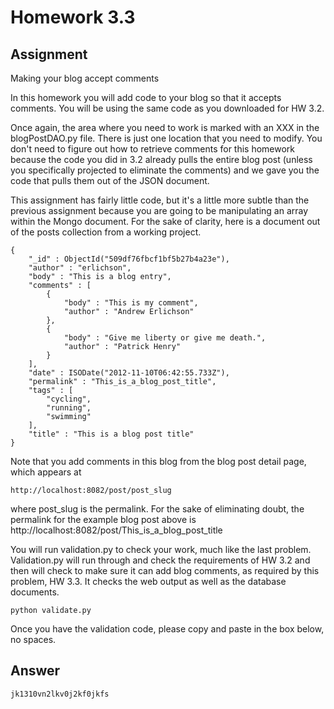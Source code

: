 # Homework 3.3

## Assignment

Making your blog accept comments

In this homework you will add code to your blog so that it accepts comments. You will be using the same code as you downloaded for HW 3.2.

Once again, the area where you need to work is marked with an XXX in the blogPostDAO.py file. There is just one location that you need to modify. You don't need to figure out how to retrieve comments for this homework because the code you did in 3.2 already pulls the entire blog post (unless you specifically projected to eliminate the comments) and we gave you the code that pulls them out of the JSON document.

This assignment has fairly little code, but it's a little more subtle than the previous assignment because you are going to be manipulating an array within the Mongo document. For the sake of clarity, here is a document out of the posts collection from a working project.

    {
        "_id" : ObjectId("509df76fbcf1bf5b27b4a23e"),
        "author" : "erlichson",
        "body" : "This is a blog entry",
        "comments" : [
            {
                "body" : "This is my comment",
                "author" : "Andrew Erlichson"
            },
            {
                "body" : "Give me liberty or give me death.",
                "author" : "Patrick Henry"
            }
        ],
        "date" : ISODate("2012-11-10T06:42:55.733Z"),
        "permalink" : "This_is_a_blog_post_title",
        "tags" : [
            "cycling",
            "running",
            "swimming"
        ],
        "title" : "This is a blog post title"
    }

Note that you add comments in this blog from the blog post detail page, which appears at

    http://localhost:8082/post/post_slug

where post_slug is the permalink. For the sake of eliminating doubt, the permalink for the example blog post above is http://localhost:8082/post/This_is_a_blog_post_title

You will run validation.py to check your work, much like the last problem. Validation.py will run through and check the requirements of HW 3.2 and then will check to make sure it can add blog comments, as required by this problem, HW 3.3. It checks the web output as well as the database documents.

    python validate.py

Once you have the validation code, please copy and paste in the box below, no spaces.

## Answer

    jk1310vn2lkv0j2kf0jkfs
